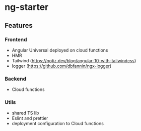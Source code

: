# ng-starter

## Features

### Frontend

- Angular Universal deployed on cloud functions
- HMR
- Tailwind (https://notiz.dev/blog/angular-10-with-tailwindcss)
- logger (https://github.com/dbfannin/ngx-logger)

### Backend

- Cloud functions

### Utils

- shared TS lib
- Eslint and prettier
- deployment configuration to Cloud functions
